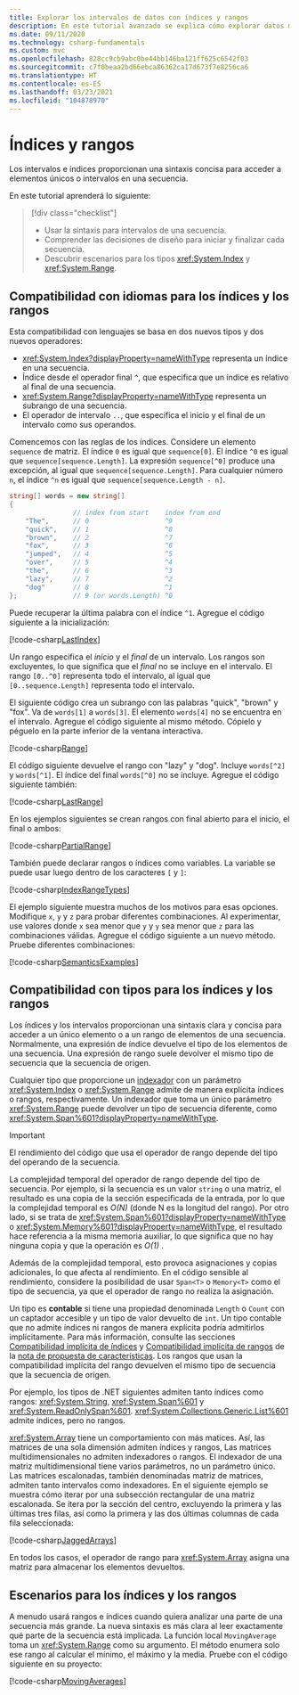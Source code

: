 ```yaml
---
title: Explorar los intervalos de datos con índices y rangos
description: En este tutorial avanzado se explica cómo explorar datos mediante índices e intervalos para examinar un intervalo continuo de un conjunto de datos secuencial.
ms.date: 09/11/2020
ms.technology: csharp-fundamentals
ms.custom: mvc
ms.openlocfilehash: 828cc9cb9abc0be44bb146ba121ff625c6542f03
ms.sourcegitcommit: c7f0beaa2bd66ebca86362ca17d673f7e8256ca6
ms.translationtype: HT
ms.contentlocale: es-ES
ms.lasthandoff: 03/23/2021
ms.locfileid: "104878970"
---
```

# <a name="indices-and-ranges"></a>Índices y rangos

Los intervalos e índices proporcionan una sintaxis concisa para acceder a elementos únicos o intervalos en una secuencia.

En este tutorial aprenderá lo siguiente:

> [!div class="checklist"]
>
> - Usar la sintaxis para intervalos de una secuencia.
> - Comprender las decisiones de diseño para iniciar y finalizar cada secuencia.
> - Descubrir escenarios para los tipos <xref:System.Index> y <xref:System.Range>.

## <a name="language-support-for-indices-and-ranges"></a>Compatibilidad con idiomas para los índices y los rangos

Esta compatibilidad con lenguajes se basa en dos nuevos tipos y dos nuevos operadores:

- <xref:System.Index?displayProperty=nameWithType> representa un índice en una secuencia.
- Índice desde el operador final `^`, que especifica que un índice es relativo al final de una secuencia.
- <xref:System.Range?displayProperty=nameWithType> representa un subrango de una secuencia.
- El operador de intervalo `..`, que especifica el inicio y el final de un intervalo como sus operandos.

Comencemos con las reglas de los índices. Considere un elemento `sequence` de matriz. El índice `0` es igual que `sequence[0]`. El índice `^0` es igual que `sequence[sequence.Length]`. La expresión `sequence[^0]` produce una excepción, al igual que `sequence[sequence.Length]`. Para cualquier número `n`, el índice `^n` es igual que `sequence[sequence.Length - n]`.

```csharp
string[] words = new string[]
{
                // index from start    index from end
    "The",      // 0                   ^9
    "quick",    // 1                   ^8
    "brown",    // 2                   ^7
    "fox",      // 3                   ^6
    "jumped",   // 4                   ^5
    "over",     // 5                   ^4
    "the",      // 6                   ^3
    "lazy",     // 7                   ^2
    "dog"       // 8                   ^1
};              // 9 (or words.Length) ^0
```

Puede recuperar la última palabra con el índice `^1`. Agregue el código siguiente a la inicialización:

[!code-csharp[LastIndex](~/samples/snippets/csharp/tutorials/RangesIndexes/IndicesAndRanges.cs#IndicesAndRanges_LastIndex)]

Un rango especifica el *inicio* y el *final* de un intervalo. Los rangos son excluyentes, lo que significa que el *final* no se incluye en el intervalo. El rango `[0..^0]` representa todo el intervalo, al igual que `[0..sequence.Length]` representa todo el intervalo.

El siguiente código crea un subrango con las palabras "quick", "brown" y "fox". Va de `words[1]` a `words[3]`. El elemento `words[4]` no se encuentra en el intervalo. Agregue el código siguiente al mismo método. Cópielo y péguelo en la parte inferior de la ventana interactiva.

[!code-csharp[Range](~/samples/snippets/csharp/tutorials/RangesIndexes/IndicesAndRanges.cs#IndicesAndRanges_Range)]

El código siguiente devuelve el rango con "lazy" y "dog". Incluye `words[^2]` y `words[^1]`. El índice del final `words[^0]` no se incluye. Agregue el código siguiente también:

[!code-csharp[LastRange](~/samples/snippets/csharp/tutorials/RangesIndexes/IndicesAndRanges.cs#IndicesAndRanges_LastRange)]

En los ejemplos siguientes se crean rangos con final abierto para el inicio, el final o ambos:

[!code-csharp[PartialRange](~/samples/snippets/csharp/tutorials/RangesIndexes/IndicesAndRanges.cs#IndicesAndRanges_PartialRanges)]

También puede declarar rangos o índices como variables. La variable se puede usar luego dentro de los caracteres `[` y `]`:

[!code-csharp[IndexRangeTypes](~/samples/snippets/csharp/tutorials/RangesIndexes/IndicesAndRanges.cs#IndicesAndRanges_RangeIndexTypes)]

El ejemplo siguiente muestra muchos de los motivos para esas opciones. Modifique `x`, `y` y `z` para probar diferentes combinaciones. Al experimentar, use valores donde `x` sea menor que `y` y `y` sea menor que `z` para las combinaciones válidas. Agregue el código siguiente a un nuevo método. Pruebe diferentes combinaciones:

[!code-csharp[SemanticsExamples](~/samples/snippets/csharp/tutorials/RangesIndexes/IndicesAndRanges.cs#IndicesAndRanges_Semantics)]

## <a name="type-support-for-indices-and-ranges"></a>Compatibilidad con tipos para los índices y los rangos

Los índices y los intervalos proporcionan una sintaxis clara y concisa para acceder a un único elemento o a un rango de elementos de una secuencia. Normalmente, una expresión de índice devuelve el tipo de los elementos de una secuencia. Una expresión de rango suele devolver el mismo tipo de secuencia que la secuencia de origen.

Cualquier tipo que proporcione un [indexador](../../programming-guide/indexers/index.md) con un parámetro <xref:System.Index> o <xref:System.Range> admite de manera explícita índices o rangos, respectivamente. Un indexador que toma un único parámetro <xref:System.Range> puede devolver un tipo de secuencia diferente, como <xref:System.Span%601?displayProperty=nameWithType>.

> [!IMPORTANT]
> El rendimiento del código que usa el operador de rango depende del tipo del operando de la secuencia.
>
> La complejidad temporal del operador de rango depende del tipo de secuencia. Por ejemplo, si la secuencia es un valor `string` o una matriz, el resultado es una copia de la sección especificada de la entrada, por lo que la complejidad temporal es *O(N)* (donde N es la longitud del rango). Por otro lado, si se trata de <xref:System.Span%601?displayProperty=nameWithType> o <xref:System.Memory%601?displayProperty=nameWithType>, el resultado hace referencia a la misma memoria auxiliar, lo que significa que no hay ninguna copia y que la operación es *O(1)* .
>
> Además de la complejidad temporal, esto provoca asignaciones y copias adicionales, lo que afecta al rendimiento. En el código sensible al rendimiento, considere la posibilidad de usar `Span<T>` o `Memory<T>` como el tipo de secuencia, ya que el operador de rango no realiza la asignación.

Un tipo es **contable** si tiene una propiedad denominada `Length` o `Count` con un captador accesible y un tipo de valor devuelto de `int`. Un tipo contable que no admite índices ni rangos de manera explícita podría admitirlos implícitamente. Para más información, consulte las secciones [Compatibilidad implícita de índices](~/_csharplang/proposals/csharp-8.0/ranges.md#implicit-index-support) y [Compatibilidad implícita de rangos](~/_csharplang/proposals/csharp-8.0/ranges.md#implicit-range-support) de la [nota de propuesta de características](~/_csharplang/proposals/csharp-8.0/ranges.md). Los rangos que usan la compatibilidad implícita del rango devuelven el mismo tipo de secuencia que la secuencia de origen.

Por ejemplo, los tipos de .NET siguientes admiten tanto índices como rangos: <xref:System.String>, <xref:System.Span%601> y <xref:System.ReadOnlySpan%601>. <xref:System.Collections.Generic.List%601> admite índices, pero no rangos.

<xref:System.Array> tiene un comportamiento con más matices. Así, las matrices de una sola dimensión admiten índices y rangos, Las matrices multidimensionales no admiten indexadores o rangos. El indexador de una matriz multidimensional tiene varios parámetros, no un parámetro único. Las matrices escalonadas, también denominadas matriz de matrices, admiten tanto intervalos como indexadores. En el siguiente ejemplo se muestra cómo iterar por una subsección rectangular de una matriz escalonada. Se itera por la sección del centro, excluyendo la primera y las últimas tres filas, así como la primera y las dos últimas columnas de cada fila seleccionada:

[!code-csharp[JaggedArrays](~/samples/snippets/csharp/tutorials/RangesIndexes/IndicesAndRanges.cs#IndicesAndRanges_JaggedArrays)]

En todos los casos, el operador de rango para <xref:System.Array> asigna una matriz para almacenar los elementos devueltos.

## <a name="scenarios-for-indices-and-ranges"></a>Escenarios para los índices y los rangos

A menudo usará rangos e índices cuando quiera analizar una parte de una secuencia más grande. La nueva sintaxis es más clara al leer exactamente qué parte de la secuencia está implicada. La función local `MovingAverage` toma un <xref:System.Range> como su argumento. El método enumera solo ese rango al calcular el mínimo, el máximo y la media. Pruebe con el código siguiente en su proyecto:

[!code-csharp[MovingAverages](~/samples/snippets/csharp/tutorials/RangesIndexes/IndicesAndRanges.cs#IndicesAndRanges_MovingAverage)]
